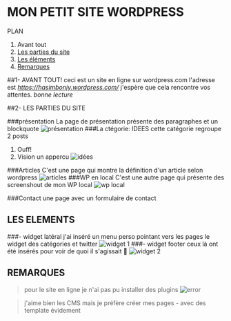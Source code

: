 # MON PETIT SITE WORDPRESS

PLAN

1. Avant tout
2. [Les parties du site](#ptiesite)
3. [Les éléments](#elts)
4. [Remarques](#Remarques)

##1- AVANT TOUT!
  ceci est un site en ligne sur wordpress.com
  l'adresse est *https://hasimbonjy.wordpress.com/*
  j'espère que cela rencontre vos attentes.
  _bonne lecture_
  
##2- LES PARTIES DU SITE <a id="ptiesite"></a>

###présentation
  La page de présentation présente des paragraphes 
    et un blockquote
![présentation](https://hasimbonjy.files.wordpress.com/2015/09/pres.png)
###La ctégorie: IDEES
  cette catégorie regroupe 2 posts
  1. Ouff!
  2. Vision
    un appercu
![idées](https://hasimbonjy.files.wordpress.com/2015/09/cat_idees.png)

###Articles
  C'est une page qui montre la définition d'un article selon wordpress
![articles](https://hasimbonjy.files.wordpress.com/2015/09/article.png)
###WP en local 
  C'est une autre page qui présente des screenshout de mon WP local 
![wp local](https://hasimbonjy.files.wordpress.com/2015/09/wp-local.png)

###Contact
  une page avec un formulaire de contact 
  
## LES ELEMENTS  <a id="elts"></a> 
###- widget latéral 
j'ai inséré un menu perso pointant vers les pages 
le widget des catégories et twitter
![widget 1](https://hasimbonjy.files.wordpress.com/2015/09/widget1.png)
###- widget footer 
ceux là ont été insérés pour voir de quoi il s'agissait :tongue:
![widget 2](https://hasimbonjy.files.wordpress.com/2015/09/widget2.png)

## REMARQUES  <a id="Remarques"></a> 
> pour le site en ligne je n'ai pas pu installer des plugins
![error ](https://hasimbonjy.files.wordpress.com/2015/09/plug.png)

>j'aime bien les CMS mais je préfère créer mes pages - avec des template évidement 


  
  


